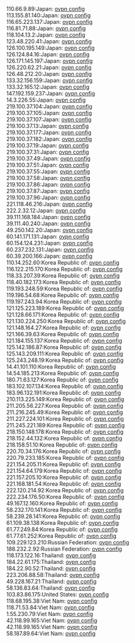 110.66.9.89:Japan: [ovpn config](vpn/110_66_9_89.ovpn)  
113.155.81.140:Japan: [ovpn config](vpn/113_155_81_140.ovpn)  
116.65.223.137:Japan: [ovpn config](vpn/116_65_223_137.ovpn)  
116.81.71.88:Japan: [ovpn config](vpn/116_81_71_88.ovpn)  
118.104.13.2:Japan: [ovpn config](vpn/118_104_13_2.ovpn)  
123.48.220.41:Japan: [ovpn config](vpn/123_48_220_41.ovpn)  
126.100.195.149:Japan: [ovpn config](vpn/126_100_195_149.ovpn)  
126.124.84.16:Japan: [ovpn config](vpn/126_124_84_16.ovpn)  
126.171.145.197:Japan: [ovpn config](vpn/126_171_145_197.ovpn)  
126.220.62.21:Japan: [ovpn config](vpn/126_220_62_21.ovpn)  
126.48.212.20:Japan: [ovpn config](vpn/126_48_212_20.ovpn)  
133.32.156.159:Japan: [ovpn config](vpn/133_32_156_159.ovpn)  
133.32.165.12:Japan: [ovpn config](vpn/133_32_165_12.ovpn)  
147.192.159.237:Japan: [ovpn config](vpn/147_192_159_237.ovpn)  
14.3.226.55:Japan: [ovpn config](vpn/14_3_226_55.ovpn)  
219.100.37.104:Japan: [ovpn config](vpn/219_100_37_104.ovpn)  
219.100.37.105:Japan: [ovpn config](vpn/219_100_37_105.ovpn)  
219.100.37.107:Japan: [ovpn config](vpn/219_100_37_107.ovpn)  
219.100.37.13:Japan: [ovpn config](vpn/219_100_37_13.ovpn)  
219.100.37.177:Japan: [ovpn config](vpn/219_100_37_177.ovpn)  
219.100.37.182:Japan: [ovpn config](vpn/219_100_37_182.ovpn)  
219.100.37.19:Japan: [ovpn config](vpn/219_100_37_19.ovpn)  
219.100.37.31:Japan: [ovpn config](vpn/219_100_37_31.ovpn)  
219.100.37.49:Japan: [ovpn config](vpn/219_100_37_49.ovpn)  
219.100.37.51:Japan: [ovpn config](vpn/219_100_37_51.ovpn)  
219.100.37.55:Japan: [ovpn config](vpn/219_100_37_55.ovpn)  
219.100.37.58:Japan: [ovpn config](vpn/219_100_37_58.ovpn)  
219.100.37.86:Japan: [ovpn config](vpn/219_100_37_86.ovpn)  
219.100.37.87:Japan: [ovpn config](vpn/219_100_37_87.ovpn)  
219.100.37.96:Japan: [ovpn config](vpn/219_100_37_96.ovpn)  
221.118.46.216:Japan: [ovpn config](vpn/221_118_46_216.ovpn)  
222.2.32.12:Japan: [ovpn config](vpn/222_2_32_12.ovpn)  
39.111.168.184:Japan: [ovpn config](vpn/39_111_168_184.ovpn)  
39.111.40.240:Japan: [ovpn config](vpn/39_111_40_240.ovpn)  
49.250.142.20:Japan: [ovpn config](vpn/49_250_142_20.ovpn)  
60.141.171.131:Japan: [ovpn config](vpn/60_141_171_131.ovpn)  
60.154.124.231:Japan: [ovpn config](vpn/60_154_124_231.ovpn)  
60.237.232.131:Japan: [ovpn config](vpn/60_237_232_131.ovpn)  
60.39.200.166:Japan: [ovpn config](vpn/60_39_200_166.ovpn)  
110.14.252.60:Korea Republic of: [ovpn config](vpn/110_14_252_60.ovpn)  
116.122.215.170:Korea Republic of: [ovpn config](vpn/116_122_215_170.ovpn)  
118.33.207.39:Korea Republic of: [ovpn config](vpn/118_33_207_39.ovpn)  
118.40.182.173:Korea Republic of: [ovpn config](vpn/118_40_182_173.ovpn)  
119.193.248.59:Korea Republic of: [ovpn config](vpn/119_193_248_59.ovpn)  
119.196.54.68:Korea Republic of: [ovpn config](vpn/119_196_54_68.ovpn)  
119.197.243.94:Korea Republic of: [ovpn config](vpn/119_197_243_94.ovpn)  
121.125.223.189:Korea Republic of: [ovpn config](vpn/121_125_223_189.ovpn)  
121.128.66.171:Korea Republic of: [ovpn config](vpn/121_128_66_171.ovpn)  
121.130.224.250:Korea Republic of: [ovpn config](vpn/121_130_224_250.ovpn)  
121.148.164.27:Korea Republic of: [ovpn config](vpn/121_148_164_27.ovpn)  
121.166.39.63:Korea Republic of: [ovpn config](vpn/121_166_39_63.ovpn)  
121.184.155.137:Korea Republic of: [ovpn config](vpn/121_184_155_137.ovpn)  
125.142.186.87:Korea Republic of: [ovpn config](vpn/125_142_186_87.ovpn)  
125.143.209.111:Korea Republic of: [ovpn config](vpn/125_143_209_111.ovpn)  
125.243.248.19:Korea Republic of: [ovpn config](vpn/125_243_248_19.ovpn)  
14.41.101.110:Korea Republic of: [ovpn config](vpn/14_41_101_110.ovpn)  
14.54.185.213:Korea Republic of: [ovpn config](vpn/14_54_185_213.ovpn)  
180.71.63.127:Korea Republic of: [ovpn config](vpn/180_71_63_127.ovpn)  
183.102.107.134:Korea Republic of: [ovpn config](vpn/183_102_107_134.ovpn)  
183.96.132.191:Korea Republic of: [ovpn config](vpn/183_96_132_191.ovpn)  
210.113.225.149:Korea Republic of: [ovpn config](vpn/210_113_225_149.ovpn)  
211.205.56.227:Korea Republic of: [ovpn config](vpn/211_205_56_227.ovpn)  
211.216.245.49:Korea Republic of: [ovpn config](vpn/211_216_245_49.ovpn)  
211.227.224.101:Korea Republic of: [ovpn config](vpn/211_227_224_101.ovpn)  
211.245.221.189:Korea Republic of: [ovpn config](vpn/211_245_221_189.ovpn)  
218.150.148.178:Korea Republic of: [ovpn config](vpn/218_150_148_178.ovpn)  
218.152.44.132:Korea Republic of: [ovpn config](vpn/218_152_44_132.ovpn)  
218.158.51.10:Korea Republic of: [ovpn config](vpn/218_158_51_10.ovpn)  
220.70.34.176:Korea Republic of: [ovpn config](vpn/220_70_34_176.ovpn)  
220.79.233.185:Korea Republic of: [ovpn config](vpn/220_79_233_185.ovpn)  
221.154.205.11:Korea Republic of: [ovpn config](vpn/221_154_205_11.ovpn)  
221.154.64.179:Korea Republic of: [ovpn config](vpn/221_154_64_179.ovpn)  
221.157.205.10:Korea Republic of: [ovpn config](vpn/221_157_205_10.ovpn)  
221.168.181.54:Korea Republic of: [ovpn config](vpn/221_168_181_54.ovpn)  
222.120.214.92:Korea Republic of: [ovpn config](vpn/222_120_214_92.ovpn)  
222.234.176.50:Korea Republic of: [ovpn config](vpn/222_234_176_50.ovpn)  
49.167.12.160:Korea Republic of: [ovpn config](vpn/49_167_12_160.ovpn)  
58.232.170.141:Korea Republic of: [ovpn config](vpn/58_232_170_141.ovpn)  
58.239.28.141:Korea Republic of: [ovpn config](vpn/58_239_28_141.ovpn)  
61.109.38.138:Korea Republic of: [ovpn config](vpn/61_109_38_138.ovpn)  
61.77.249.84:Korea Republic of: [ovpn config](vpn/61_77_249_84.ovpn)  
61.77.61.252:Korea Republic of: [ovpn config](vpn/61_77_61_252.ovpn)  
109.229.123.210:Russian Federation: [ovpn config](vpn/109_229_123_210.ovpn)  
188.232.2.92:Russian Federation: [ovpn config](vpn/188_232_2_92.ovpn)  
118.173.122.16:Thailand: [ovpn config](vpn/118_173_122_16.ovpn)  
184.22.61.175:Thailand: [ovpn config](vpn/184_22_61_175.ovpn)  
184.22.90.52:Thailand: [ovpn config](vpn/184_22_90_52.ovpn)  
223.206.88.58:Thailand: [ovpn config](vpn/223_206_88_58.ovpn)  
49.228.167.21:Thailand: [ovpn config](vpn/49_228_167_21.ovpn)  
58.136.83.64:Thailand: [ovpn config](vpn/58_136_83_64.ovpn)  
103.83.86.175:United States: [ovpn config](vpn/103_83_86_175.ovpn)  
118.68.195.38:Viet Nam: [ovpn config](vpn/118_68_195_38.ovpn)  
118.71.53.84:Viet Nam: [ovpn config](vpn/118_71_53_84.ovpn)  
1.55.230.79:Viet Nam: [ovpn config](vpn/1_55_230_79.ovpn)  
42.118.99.165:Viet Nam: [ovpn config](vpn/42_118_99_165.ovpn)  
42.118.99.165:Viet Nam: [ovpn config](vpn/42_118_99_165.ovpn)  
58.187.89.64:Viet Nam: [ovpn config](vpn/58_187_89_64.ovpn)  
